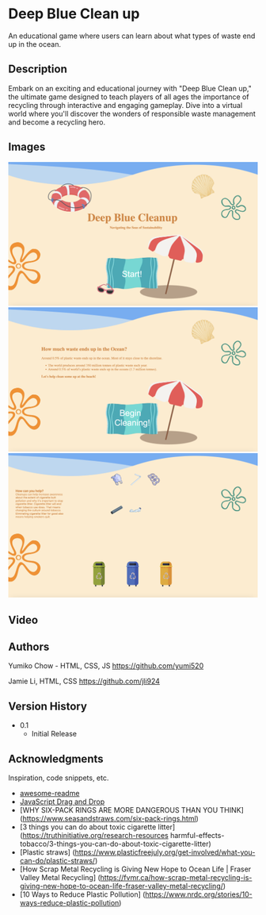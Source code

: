 # Deep Blue Clean up

An educational game where users can learn about what types of waste end up in the ocean.

## Description

Embark on an exciting and educational journey with "Deep Blue Clean up," 
the ultimate game designed to teach players of all ages the importance of recycling 
through interactive and engaging gameplay. 
Dive into a virtual world where you'll discover the wonders of responsible 
waste management and become a recycling hero.

## Images
<img width="546" alt="Screenshot of home page" src="assets/cleanup ss1.png">
<img width="546" alt="Screenshot of second page" src="assets/cleanup ss2.png">
<img width="546" alt="Screenshot of third page" src="assets/cleanup ss3.png">

## Video


## Authors

Yumiko Chow - HTML, CSS, JS
https://github.com/yumi520

Jamie Li, HTML, CSS
https://github.com/jli924

## Version History

* 0.1
    * Initial Release


## Acknowledgments

Inspiration, code snippets, etc.
* [awesome-readme](https://github.com/matiassingers/awesome-readme)
* [JavaScript Drag and Drop](https://www.javascripttutorial.net/web-apis/javascript-drag-and-drop/)
* [WHY SIX-PACK RINGS ARE MORE DANGEROUS THAN YOU THINK] (https://www.seasandstraws.com/six-pack-rings.html)
* [3 things you can do about toxic cigarette litter] (https://truthinitiative.org/research-resources harmful-effects-tobacco/3-things-you-can-do-about-toxic-cigarette-litter)
* [Plastic straws] (https://www.plasticfreejuly.org/get-involved/what-you-can-do/plastic-straws/)
* [How Scrap Metal Recycling is Giving New Hope to Ocean Life | Fraser Valley Metal Recycling] (https://fvmr.ca/how-scrap-metal-recycling-is-giving-new-hope-to-ocean-life-fraser-valley-metal-recycling/)
* [10 Ways to Reduce Plastic Pollution] (https://www.nrdc.org/stories/10-ways-reduce-plastic-pollution)